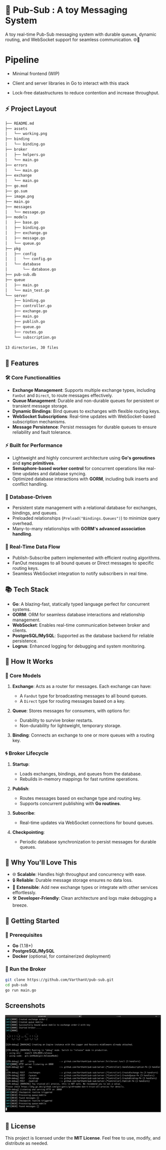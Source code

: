 # 🚀 Pub-Sub : A toy Messaging System

A toy real-time Pub-Sub messaging system with durable queues, dynamic routing, and WebSocket support for seamless communication. 🌐🚀

# Pipeline

- Minimal frontend (WIP)

- Client and server libraries in Go to interact with this stack

- Lock-free datastructures to reduce contention and increase throughput.


## ⚡ Project Layout

```bash
├── README.md
├── assets
│   └── working.png
├── binding
│   └── binding.go
├── broker
│   ├── helpers.go
│   └── main.go
├── errors
│   └── main.go
├── exchange
│   └── main.go
├── go.mod
├── go.sum
├── image.png
├── main.go
├── messages
│   └── message.go
├── models
│   ├── base.go
│   ├── binding.go
│   ├── exchange.go
│   ├── message.go
│   └── queue.go
├── pkg
│   ├── config
│   │   └── config.go
│   └── database
│       └── database.go
├── pub-sub.db
├── queue
│   ├── main.go
│   └── main_test.go
└── server
    ├── binding.go
    ├── controller.go
    ├── exchange.go
    ├── main.go
    ├── publish.go
    ├── queue.go
    ├── routes.go
    └── subscription.go

13 directories, 30 files
```

## 🌟 Features

### 🛠️ Core Functionalities
- **Exchange Management**: Supports multiple exchange types, including `FanOut` and `Direct`, to route messages effectively.
- **Queue Management**: Durable and non-durable queues for persistent or transient message storage.
- **Dynamic Bindings**: Bind queues to exchanges with flexible routing keys.
- **WebSocket Subscriptions**: Real-time updates with WebSocket-based subscription mechanisms.
- **Message Persistence**: Persist messages for durable queues to ensure reliability and fault tolerance.

### ⚡ Built for Performance
- Lightweight and highly concurrent architecture using **Go's goroutines** and **sync primitives**.
- **Semaphore-based worker control** for concurrent operations like real-time updates and database syncing.
- Optimized database interactions with **GORM**, including bulk inserts and conflict handling.

### 💾 Database-Driven
- Persistent state management with a relational database for exchanges, bindings, and queues.
- Preloaded relationships (`Preload("Bindings.Queues")`) to minimize query overhead.
- Many-to-many relationships with **GORM's advanced association handling**.

### 🔄 Real-Time Data Flow
- Publish-Subscribe pattern implemented with efficient routing algorithms.
- FanOut messages to all bound queues or Direct messages to specific routing keys.
- Seamless WebSocket integration to notify subscribers in real time.

## 📚 Tech Stack
- **Go**: A blazing-fast, statically typed language perfect for concurrent systems.
- **GORM**: ORM for seamless database interactions and relationship management.
- **WebSocket**: Enables real-time communication between broker and clients.
- **PostgreSQL/MySQL**: Supported as the database backend for reliable persistence.
- **Logrus**: Enhanced logging for debugging and system monitoring.

## 🔧 How It Works

### 🎯 Core Models
1. **Exchange**: Acts as a router for messages. Each exchange can have:
   - A `FanOut` type for broadcasting messages to all bound queues.
   - A `Direct` type for routing messages based on a key.
   
2. **Queue**: Stores messages for consumers, with options for:
   - Durability to survive broker restarts.
   - Non-durability for lightweight, temporary storage.

3. **Binding**: Connects an exchange to one or more queues with a routing key.

### 🌀 Broker Lifecycle
1. **Startup**:
   - Loads exchanges, bindings, and queues from the database.
   - Rebuilds in-memory mappings for fast runtime operations.

2. **Publish**:
   - Routes messages based on exchange type and routing key.
   - Supports concurrent publishing with **Go routines**.

3. **Subscribe**:
   - Real-time updates via WebSocket connections for bound queues.

4. **Checkpointing**:
   - Periodic database synchronization to persist messages for durable queues.

## 🎉 Why You'll Love This
- 🌐 **Scalable**: Handles high throughput and concurrency with ease.
- 🔒 **Reliable**: Durable message storage ensures no data loss.
- 🧩 **Extensible**: Add new exchange types or integrate with other services effortlessly.
- 🛠️ **Developer-Friendly**: Clean architecture and logs make debugging a breeze.

## 🏁 Getting Started

### 🔨 Prerequisites
- **Go** (1.18+)
- **PostgreSQL/MySQL**
- **Docker** (optional, for containerized deployment)

### 🚀 Run the Broker
```bash
git clone https://github.com/VarthanV/pub-sub.git
cd pub-sub
go run main.go
```


## Screenshots

![alt text](./assets/working.png)




## 📄 License
This project is licensed under the **MIT License**. Feel free to use, modify, and distribute as needed.

